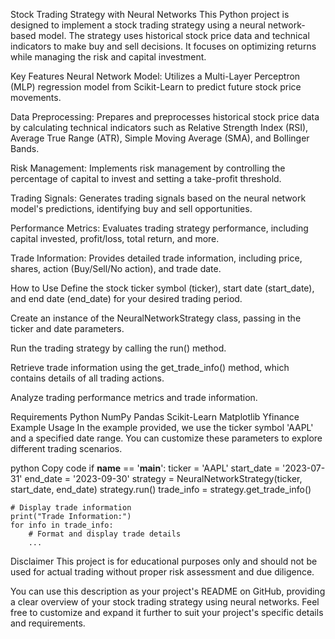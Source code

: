 Stock Trading Strategy with Neural Networks
This Python project is designed to implement a stock trading strategy using a neural network-based model. The strategy uses historical stock price data and technical indicators to make buy and sell decisions. It focuses on optimizing returns while managing the risk and capital investment.

Key Features
Neural Network Model: Utilizes a Multi-Layer Perceptron (MLP) regression model from Scikit-Learn to predict future stock price movements.

Data Preprocessing: Prepares and preprocesses historical stock price data by calculating technical indicators such as Relative Strength Index (RSI), Average True Range (ATR), Simple Moving Average (SMA), and Bollinger Bands.

Risk Management: Implements risk management by controlling the percentage of capital to invest and setting a take-profit threshold.

Trading Signals: Generates trading signals based on the neural network model's predictions, identifying buy and sell opportunities.

Performance Metrics: Evaluates trading strategy performance, including capital invested, profit/loss, total return, and more.

Trade Information: Provides detailed trade information, including price, shares, action (Buy/Sell/No action), and trade date.

How to Use
Define the stock ticker symbol (ticker), start date (start_date), and end date (end_date) for your desired trading period.

Create an instance of the NeuralNetworkStrategy class, passing in the ticker and date parameters.

Run the trading strategy by calling the run() method.

Retrieve trade information using the get_trade_info() method, which contains details of all trading actions.

Analyze trading performance metrics and trade information.

Requirements
Python
NumPy
Pandas
Scikit-Learn
Matplotlib
Yfinance
Example Usage
In the example provided, we use the ticker symbol 'AAPL' and a specified date range. You can customize these parameters to explore different trading scenarios.

python
Copy code
if __name__ == '__main__':
    ticker = 'AAPL'
    start_date = '2023-07-31'
    end_date = '2023-09-30'
    strategy = NeuralNetworkStrategy(ticker, start_date, end_date)
    strategy.run()
    trade_info = strategy.get_trade_info()
    
    # Display trade information
    print("Trade Information:")
    for info in trade_info:
        # Format and display trade details
        ...
Disclaimer
This project is for educational purposes only and should not be used for actual trading without proper risk assessment and due diligence.

You can use this description as your project's README on GitHub, providing a clear overview of your stock trading strategy using neural networks. Feel free to customize and expand it further to suit your project's specific details and requirements.
